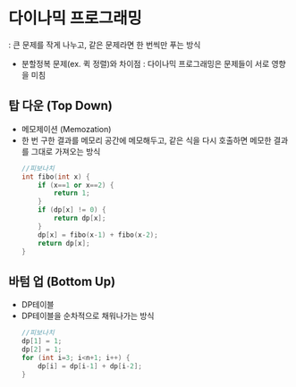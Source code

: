 # 다이나믹 프로그래밍
: 큰 문제를 작게 나누고, 같은 문제라면 한 번씩만 푸는 방식
- 분할정복 문제(ex. 퀵 정렬)와 차이점
    : 다이나믹 프로그래밍은 문제들이 서로 영향을 미침
## 탑 다운 (Top Down)
- 메모제이션 (Memozation)
- 한 번 구한 결과를 메모리 공간에 메모해두고, 같은 식을 다시 호출하면 메모한 결과를 그대로 가져오는 방식
    ~~~cpp
    //피보나치
    int fibo(int x) {
        if (x==1 or x==2) {
            return 1;
        }
        if (dp[x] != 0) {
            return dp[x];
        }
        dp[x] = fibo(x-1) + fibo(x-2);
        return dp[x];
    }
    ~~~
## 바텀 업 (Bottom Up)
- DP테이블
- DP테이블을 순차적으로 채워나가는 방식
    ~~~cpp
    //피보나치
    dp[1] = 1;
    dp[2] = 1;
    for (int i=3; i<n+1; i++) {
        dp[i] = dp[i-1] + dp[i-2];
    }
    ~~~